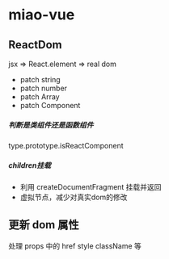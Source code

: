 # miao-vue

## ReactDom

jsx => React.element => real dom

* patch string
* patch number
* patch Array
* patch Component

##### 判断是类组件还是函数组件

type.prototype.isReactComponent

##### children挂载

* 利用 createDocumentFragment 挂载并返回
* 虚拟节点，减少对真实dom的修改

## 更新 dom 属性

处理 props 中的 href style className 等
